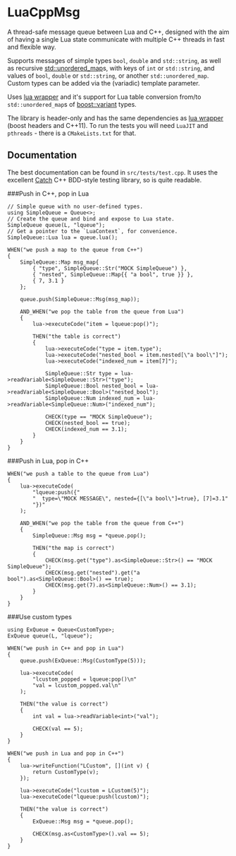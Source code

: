 # LuaCppMsg
A thread-safe message queue between Lua and C++, designed with the aim of having a single 
Lua state communicate with multiple C++ threads in fast and flexible way.

Supports messages of simple types `bool`, `double` and `std::string`, as well as 
recursive [std::unordered_map](http://en.cppreference.com/w/cpp/container/unordered_map)s, with 
keys of `int` or `std::string`, and values of `bool`, 
`double` or `std::string`, or another `std::unordered_map`.  Custom types can be added via the 
(variadic) template parameter.

Uses [lua wrapper](https://github.com/ahupowerdns/luawrapper) and it's support for Lua table 
conversion from/to `std::unordered_map`s 
of [boost::variant](http://www.boost.org/doc/libs/1_61_0/doc/html/variant.html) types.

The library is header-only and has the same dependencies as 
[lua wrapper](https://github.com/ahupowerdns/luawrapper) (boost headers and  C++11).  To run the 
tests you will need `LuaJIT` and `pthreads` - there is a `CMakeLists.txt`
for that.

## Documentation
The best documentation can be found in `src/tests/test.cpp`.  It uses the excellent
[Catch](https://github.com/philsquared/Catch) C++ BDD-style testing library, so is quite readable.


###Push in C++, pop in Lua

```
// Simple queue with no user-defined types.
using SimpleQueue = Queue<>;
// Create the queue and bind and expose to Lua state.
SimpleQueue queue(L, "lqueue");
// Get a pointer to the `LuaContext`, for convenience. 
SimpleQueue::Lua lua = queue.lua();
```
```
WHEN("we push a map to the queue from C++")
{
	SimpleQueue::Map msg_map{
		{ "type", SimpleQueue::Str("MOCK SimpleQueue") },
		{ "nested", SimpleQueue::Map{{ "a bool", true }} },
		{ 7, 3.1 }
	};

	queue.push(SimpleQueue::Msg(msg_map));

	AND_WHEN("we pop the table from the queue from Lua")
	{
		lua->executeCode("item = lqueue:pop()");

		THEN("the table is correct")
		{
			lua->executeCode("type = item.type");
			lua->executeCode("nested_bool = item.nested[\"a bool\"]");
			lua->executeCode("indexed_num = item[7]");

			SimpleQueue::Str type = lua->readVariable<SimpleQueue::Str>("type");
			SimpleQueue::Bool nested_bool = lua->readVariable<SimpleQueue::Bool>("nested_bool");
			SimpleQueue::Num indexed_num = lua->readVariable<SimpleQueue::Num>("indexed_num");

			CHECK(type == "MOCK SimpleQueue");
			CHECK(nested_bool == true);
			CHECK(indexed_num == 3.1);
		}
	}
}
```

###Push in Lua, pop in C++
```
WHEN("we push a table to the queue from Lua")
{
	lua->executeCode(
		"lqueue:push({"
		"  type=\"MOCK MESSAGE\", nested={[\"a bool\"]=true}, [7]=3.1"
		"})"
	);

	AND_WHEN("we pop the table from the queue from C++")
	{
		SimpleQueue::Msg msg = *queue.pop();

		THEN("the map is correct")
		{
			CHECK(msg.get("type").as<SimpleQueue::Str>() == "MOCK SimpleQueue");
			CHECK(msg.get("nested").get("a bool").as<SimpleQueue::Bool>() == true);
			CHECK(msg.get(7).as<SimpleQueue::Num>() == 3.1);
		}
	}
}
```

###Use custom types
```
using ExQueue = Queue<CustomType>;
ExQueue queue(L, "lqueue");
```

```
WHEN("we push in C++ and pop in Lua")
{
	queue.push(ExQueue::Msg(CustomType(5)));

	lua->executeCode(
		"lcustom_popped = lqueue:pop()\n"
		"val = lcustom_popped.val\n"
	);

	THEN("the value is correct")
	{
		int val = lua->readVariable<int>("val");

		CHECK(val == 5);
	}
}

WHEN("we push in Lua and pop in C++")
{
	lua->writeFunction("LCustom", [](int v) {
		return CustomType(v);
	});

	lua->executeCode("lcustom = LCustom(5)");
	lua->executeCode("lqueue:push(lcustom)");

	THEN("the value is correct")
	{
		ExQueue::Msg msg = *queue.pop();
		
		CHECK(msg.as<CustomType>().val == 5);
	}
}
```



